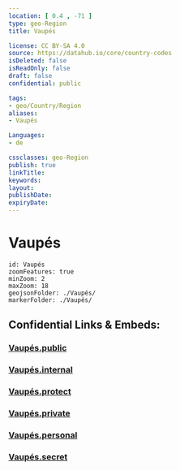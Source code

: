 ```yaml
---
location: [ 0.4 , -71 ] 
type: geo-Region
title: Vaupés

license: CC BY-SA 4.0
source: https://datahub.io/core/country-codes
isDeleted: false
isReadOnly: false
draft: false
confidential: public

tags:
- geo/Country/Region
aliases:
- Vaupés

Languages:
- de

cssclasses: geo-Region
publish: true
linkTitle: 
keywords: 
layout: 
publishDate: 
expiryDate: 
---
```


# Vaupés

```leaflet
id: Vaupés
zoomFeatures: true 
minZoom: 2 
maxZoom: 18
geojsonFolder: ./Vaupés/
markerFolder: ./Vaupés/
```


## Confidential Links & Embeds: 

### [Vaupés.public](/_public/\Earth\Continent\America~South\Colombia\departments~ColombiaVaupés.public.md) 

### [Vaupés.internal](/_internal/\Earth\Continent\America~South\Colombia\departments~ColombiaVaupés.internal.md) 

### [Vaupés.protect](/_protect/\Earth\Continent\America~South\Colombia\departments~ColombiaVaupés.protect.md) 

### [Vaupés.private](/_private/\Earth\Continent\America~South\Colombia\departments~ColombiaVaupés.private.md) 

### [Vaupés.personal](/_personal/\Earth\Continent\America~South\Colombia\departments~ColombiaVaupés.personal.md) 

### [Vaupés.secret](/_secret/\Earth\Continent\America~South\Colombia\departments~ColombiaVaupés.secret.md)

